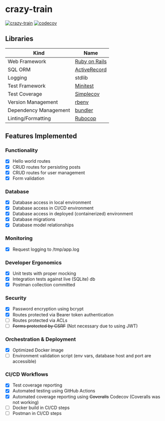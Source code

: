 # crazy-train

[![crazy-train](https://github.com/galactic-filament/crazy-train/actions/workflows/crazy-train.yml/badge.svg)](https://github.com/galactic-filament/crazy-train/actions/workflows/crazy-train.yml)
[![codecov](https://codecov.io/gh/galactic-filament/crazy-train/branch/main/graph/badge.svg?token=28OR37KWWY)](https://codecov.io/gh/galactic-filament/crazy-train)

## Libraries

| Kind                  | Name                                                   |
|-----------------------|--------------------------------------------------------|
| Web Framework         | [Ruby on Rails](https://rubyonrails.org/)              |
| SQL ORM               | [ActiveRecord](https://rubygems.org/gems/activerecord) |
| Logging               | stdlib                                                 |
| Test Framework        | [Minitest](https://github.com/seattlerb/minitest)      |
| Test Coverage         | [Simplecov](https://github.com/colszowka/simplecov)    |
| Version Management    | [rbenv](https://github.com/rbenv/ruby-build)           |
| Dependency Management | [bundler](https://bundler.io/)                         |
| Linting/Formatting    | [Rubocop](https://rubocop.org/)                        |

## Features Implemented

### Functionality
- [x] Hello world routes
- [x] CRUD routes for persisting posts
- [x] CRUD routes for user management
- [x] Form validation

### Database
- [x] Database access in local environment
- [x] Database access in CI/CD environment
- [x] Database access in deployed (containerized) environment
- [x] Database migrations
- [x] Database model relationships

### Monitoring
- [x] Request logging to /tmp/app.log

### Developer Ergonomics
- [x] Unit tests with proper mocking
- [x] Integration tests against live (SQLite) db
- [x] Postman collection committed

### Security
- [x] Password encryption using bcrypt
- [x] Routes protected via Bearer token authentication
- [ ] Routes protected via ACLs
- [ ] ~~Forms protected by CSRF~~ (Not necessary due to using JWT)

### Orchestration & Deployment
- [x] Optimized Docker image
- [ ] Environment validation script (env vars, database host and port are accessible)

### CI/CD Workflows
- [x] Test coverage reporting
- [x] Automated testing using GitHub Actions
- [x] Automated coverage reporting using ~~Coveralls~~ Codecov (Coveralls was not working)
- [ ] Docker build in CI/CD steps
- [ ] Postman in CI/CD steps
